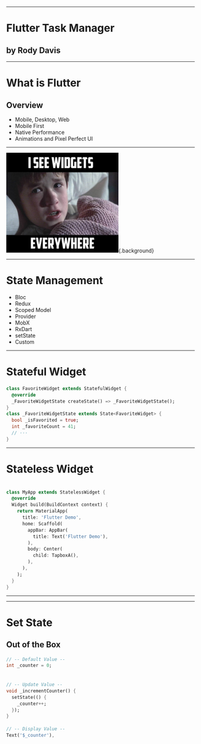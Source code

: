  ---

# Flutter Task Manager

## by Rody Davis

<!--
- Using Provider
- About Me
-->

---

# What is Flutter

## Overview

- Mobile, Desktop, Web
- Mobile First
- Native Performance
- Animations and Pixel Perfect UI

<!--
- Who has heard of flutter?
- Who has created a project with flutter?
- Who has an app in production with flutter?

- Cross Platform SDK that enables you to build high quality apps on mobile, desktop and now web.
- This is a mobile first SDK and not a web wrapper like cordova or a VM like react native

-  Flutter uses Dart which runs in 2 modes (debug and release) (JIT and AOT)
    * In debug mode you get hot reload which allows you to hot swap code running on the device while maintaining state
    * In release mode it will compile to machine code and use tree shaking to be as small as possible.
-->

---

![](https://github.com/AppleEducate/flutter_hackathon_19/blob/master/assets/slide_images/widgets.png?raw=true){.background}

---

# State Management

- Bloc
- Redux
- Scoped Model
- Provider
- MobX
- RxDart
- setState
- Custom

<!-- 

- There are so many options
- All depends on the type of application
- Combination (Provider and Bloc, Bloc and Reduc (ReBloc))

* Since flutter was created with the modern mobile in mind, especially with how powerful phones have gotten, there are many options when it comes to state management
	* Bloc - AngularDart and Flutter (Google)
	* Provider - Community (Recommended) => Scoped Model
	* Redux
	* Other (Build your own) 
-->

---

# Stateful Widget

``` dart
class FavoriteWidget extends StatefulWidget {
  @override
  _FavoriteWidgetState createState() => _FavoriteWidgetState();
}
class _FavoriteWidgetState extends State<FavoriteWidget> {
  bool _isFavorited = true;
  int _favoriteCount = 41;
  // ···
}
```

--- 

# Stateless Widget

``` dart

class MyApp extends StatelessWidget {
  @override
  Widget build(BuildContext context) {
    return MaterialApp(
      title: 'Flutter Demo',
      home: Scaffold(
        appBar: AppBar(
          title: Text('Flutter Demo'),
        ),
        body: Center(
          child: TapboxA(),
        ),
      ),
    );
  }
}

```

<!-- 
- Rebuilds Automatically 
-->

---


--- 

# Set State

## Out of the Box

``` dart
// -- Default Value --
int _counter = 0;


// -- Update Value --
void _incrementCounter() {
  setState(() {
    _counter++;
  });
}

// -- Display Value --
Text('$_counter'),
```

<!-- 
- Simple Applications
- Logic with the View
- Hard to Scale -->



<!--
* Flutter is made up of widget and everything is a widget.
	* Show Flutter layers
	* There are statelesswidget and statefulwidget that are the two main widgets you use
		* Stateless will rebuild every-time the data changes
		* Stateful will hold state and only rebuild when you call setstate
* Flutter doesn’t use OEM widgets  so it allows you to truly make your own brand and not just rely on material design and cupertino style themes
	* You can make high quality apps that feel right at home on android and ios
* Flutter has a really strong and vibrant community and is open sourced
	* There is a place called dart pub where you upload packages and can download ones that others have created
	* Packages can be pure dart or contain platform channels for ios and android to use native swift and kotlin
* Since flutter was created with the modern mobile in mind, especially with how powerful phones have gotten, there are many options when it comes to state management
	* Bloc - AngularDart and Flutter (Google)
	* Provider - Community (Recommended) => Scoped Model
	* Redux
	* Other (Build your own)
* Example (CRUD Application)
	* Show Counter example
	* Add Provider Package
	* Hot reload
	* VSCode extensions
	* Build app with set setstate
	* Add Change Notifer Class
	* Migrate to provider
	* Local Storage for Fun (Save to Disk, JSON)
* Conclusion
	* Flutter is very powerful and fun to use
	* More time on the code and less boilderplate
	* Self describing documentation (Keep going deeper)
	* Examples Github
	* Share example on github (Branches for setState and provider)
	* Any Questions? -->
